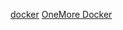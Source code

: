 [docker](https://github.com/soumya-mishra/docker-cheat-sheet/blob/master/README.md)
[OneMore Docker ](http://dockerlabs.collabnix.com/docker/cheatsheet/)
